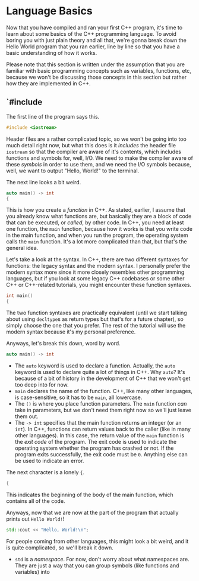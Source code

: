 # Language Basics

Now that you have compiled and ran your first C++ program, it's time to learn about some basics of the C++ programming language. To avoid boring you with just plain theory and all that, we're gonna break down the Hello World program that you ran earlier, line by line so that you have a basic understanding of how it works.

Please note that this section is written under the assumption that you are familiar with basic programming concepts such as variables, functions, etc, because we won't be discussing those concepts in this section but rather how they are implemented in C++.

## `#include <iostream>

The first line of the program says this.

```cpp
#include <iostream>
```

Header files are a rather complicated topic, so we won't be going into too much detail right now, but what this does is it _includes_ the header file `iostream` so that the compiler are aware of it's contents, which includes functions and symbols for, well, I/O. We need to make the compiler aware of these _symbols_ in order to use them, and we need the I/O symbols because, well, we want to output "Hello, World!" to the terminal.

The next line looks a bit weird.
```cpp
auto main() -> int
{
```

This is how you create a _function_ in C++. As stated, earlier, I assume that you already know what functions are, but basically they are a block of code that can be executed, or _called_, by other code. In C++, you need at least one function, the `main` function, because how it works is that you write code in the main function, and when you run the program, the operating system calls the `main` function. It's a lot more complicated than that, but that's the general idea.

Let's take a look at the syntax. In C++, there are two different syntaxes for functions: the legacy syntax and the modern syntax. I personally prefer the modern syntax more since it more closely resembles other programming languages, but if you look at some legacy C++ codebases or some other C++ or C++-related tutorials, you might encounter these function syntaxes.

```cpp
int main()
{
```

The two function syntaxes are practically equivalent (until we start talking about using `decltype`s as return types but that's for a future chapter), so simply choose the one that you prefer. The rest of the tutorial will use the modern syntax because it's my personal preference.

Anyways, let's break this down, word by word.

```cpp
auto main() -> int
```

- The `auto` keyword is used to declare a function. Actually, the `auto` keyword is used to declare quite a lot of things in C++. Why `auto`? It's because of a bit of history in the development of C++ that we won't get too deep into for now.
- `main` declares the name of the function. C++, like many other languages, is case-sensitive, so it has to be `main`, all lowercase.
- The `()` is where you place function parameters. The `main` function _can_ take in parameters, but we don't need them right now so we'll just leave them out.
- The `-> int` specifies that the main function returns an integer (or an `int`). In C++, functions can return values back to the caller (like in many other languages). In this case, the return value of the `main` function is the _exit code_ of the program. The exit code is used to indicate the operating system whether the program has crashed or not. If the program exits successfully, the exit code must be `0`. Anything else can be used to indicate an error.

The next character is a lonely `{`.

```cpp
{
```

This indicates the beginning of the body of the main function, which contains all of the code.

Anyways, now that we are now at the part of the program that actually prints out `Hello World!`!

```cpp
std::cout << "Hello, World!\n";
```

For people coming from other languages, this might look a bit weird, and it is quite complicated, so we'll break it down.

- `std` is a _namespace_. For now, don't worry about what namespaces are. They are just a way that you can group symbols (like functions and variables) into 